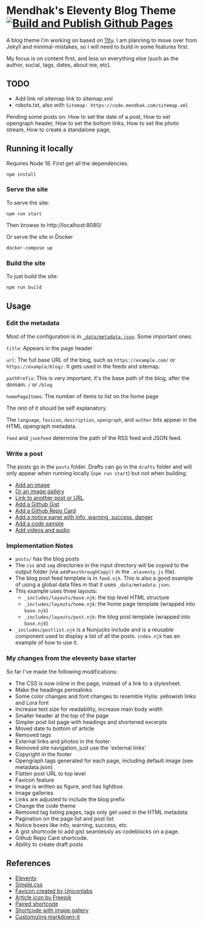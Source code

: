 # Mendhak's Eleventy Blog Theme [![Build and Publish Github Pages](https://github.com/mendhak/eleventy-mendhak-blog-theme/actions/workflows/staticsite.yml/badge.svg?branch=main)](https://github.com/mendhak/eleventy-mendhak-blog-theme/actions/workflows/staticsite.yml)

A blog theme I'm working on based on [11ty](https://github.com/11ty/eleventy).  I am planning to move over from Jekyll and minimal-mistakes, so I will need to build in some features first.

My focus is on content first, and less on everything else (such as the author, social, tags, dates, about me, etc).

## TODO

- Add link rel sitemap link to sitemap.xml
- robots.txt, also with `Sitemap: https://code.mendhak.com/sitemap.xml`

Pending some posts on: 
How to set the date of a post, 
How to set opengraph header, 
How to set the bottom links, 
How to set the photo stream, 
How to create a standalone page,


## Running it locally

Requires Node 18. First get all the dependencies. 

```
npm install
```

### Serve the site

To serve the site: 

```
npm run start
```

Then browse to http://localhost:8080/


Or serve the site in Docker

```
docker-compose up
```

### Build the site


To just build the site: 

```
npm run build
```



## Usage

### Edit the metadata

Most of the configuration is in [`_data/metadata.json`](_data/metadata.json).  Some important ones: 

`title`: Appears in the page header

`url`: The full base URL of the blog, such as `https://example.com/` or `https://example/blog/`. It gets used in the feeds and sitemap. 

`pathPrefix`: This is very important, it's the base path of the blog, after the domain.  `/` or `/blog`

`homePageItems`: The number of items to list on the home page

The rest of it should be self explanatory.  

The `language`, `favicon`, `description`, `opengraph`, and `author` bits appear in the HTML opengraph metadata. 

`feed` and `jsonfeed` determine the path of the RSS feed and JSON feed. 

### Write a post

The posts go in the `posts` folder.  Drafts can go in the `drafts` folder and will only appear when running locally (`npm run start`) but not when building. 

- [Add an image](https://code.mendhak.com/eleventy-mendhak-blog-theme/post-with-an-image/) 
- [Or an image gallery](https://code.mendhak.com/eleventy-mendhak-blog-theme/post-with-a-gallery/)
- [Link to another post or URL](https://code.mendhak.com/eleventy-mendhak-blog-theme/posting-links/)
- [Add a Github Gist](https://code.mendhak.com/eleventy-mendhak-blog-theme/post-with-github-gists/)
- [Add a Github Repo Card](https://code.mendhak.com/eleventy-mendhak-blog-theme/github-repo-card/)   
- [Add a notice panel with info, warning, success, danger](https://code.mendhak.com/eleventy-mendhak-blog-theme/post-notice/)
- [Add a code sample](https://code.mendhak.com/eleventy-mendhak-blog-theme/post-with-code/)
- [Add videos and audio](https://code.mendhak.com/eleventy-mendhak-blog-theme/post-with-iframes-videos-third-party/)






### Implementation Notes

- `posts/` has the blog posts
- The `css` and `img` directories in the input directory will be copied to the output folder (via `addPassthroughCopy()` in the `.eleventy.js` file).
- The blog post feed template is in `feed.njk`. This is also a good example of using a global data files in that it uses `_data/metadata.json`.
- This example uses three layouts:
  - `_includes/layouts/base.njk`: the top level HTML structure
  - `_includes/layouts/home.njk`: the home page template (wrapped into `base.njk`)
  - `_includes/layouts/post.njk`: the blog post template (wrapped into `base.njk`)
- `_includes/postlist.njk` is a Nunjucks include and is a reusable component used to display a list of all the posts. `index.njk` has an example of how to use it.

### My changes from the eleventy base starter

So far I've made the following modifications:

* The CSS is now inline in the page, instead of a link to a stylesheet.
* Make the headings permalinks
* Some color changes and font changes to resemble Hylia: yellowish links and Lora font
* Increase text size for readability, increase main body width
* Smaller header at the top of the page
* Simpler post list page with headings and shortened excerpts
* Moved date to bottom of article
* Removed tags
* External links and photos in the footer
* Removed site navigation, just use the 'external links'
* Copyright in the footer
* Opengraph tags generated for each page, including default image (see metadata.json)
* Flatten post URL to top level
* Favicon feature
* Image is written as figure, and has lightbox.
* Image galleries
* Links are adjusted to include the blog prefix
* Change the code theme
* Removed tag listing pages, tags only get used in the HTML metadata
* Pagination on the page list and post list
* Notice boxes like info, warning, success, etc.
* A gist shortcode to add gist seamlessly as codeblocks on a page.
* Github Repo Card shortcode. 
* Ability to create draft posts

##  References

- [Eleventy](https://www.11ty.dev/docs/)
- [Simple.css](https://github.com/kevquirk/simple.css/wiki)
- [Favicon created by Uniconlabs](https://www.flaticon.com/free-icons/website)
- [Article icon by Freepik](https://www.flaticon.com/free-icons/blog)
- [Paired shortcode](https://www.markllobrera.com/posts/eleventy-paired-shortcodes-and-markdown-rendering/)
- [Shortcode with image gallery](https://www.markllobrera.com/posts/eleventy-building-image-gallery-photoswipe/)
- [Customizing markdown-it](https://publishing-project.rivendellweb.net/customizing-markdown-it/)
